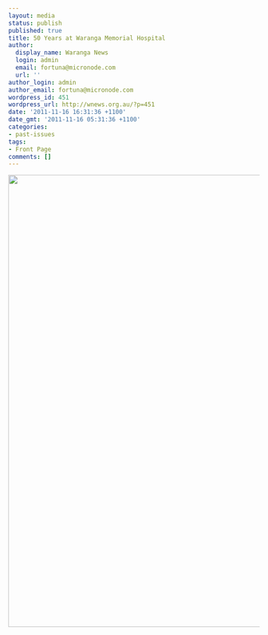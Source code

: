 ```yaml
---
layout: media
status: publish
published: true
title: 50 Years at Waranga Memorial Hospital
author:
  display_name: Waranga News
  login: admin
  email: fortuna@micronode.com
  url: ''
author_login: admin
author_email: fortuna@micronode.com
wordpress_id: 451
wordpress_url: http://wnews.org.au/?p=451
date: '2011-11-16 16:31:36 +1100'
date_gmt: '2011-11-16 05:31:36 +1100'
categories:
- past-issues
tags:
- Front Page
comments: []
---
```


<a href="{{ site.url }}/images/2011/11/frontpage-20111117.pdf"><img class="alignnone size-full wp-image-449" title="Front Page - November 17, 2011" alt="" src="{{ site.url }}/images/2011/11/frontpage-20111117.png" width="624" height="907" /></a>
